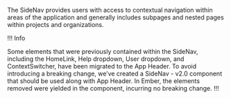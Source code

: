 The SideNav provides users with access to contextual navigation within areas of the application and generally includes subpages and nested pages within projects and organizations.

!!! Info

Some elements that were previously contained within the SideNav, including the HomeLink, Help dropdown, User dropdown, and ContextSwitcher, have been migrated to the App Header. To avoid introducing a breaking change, we’ve created a SideNav - v2.0 component that should be used along with App Header. In Ember, the elements removed were yielded in the component, incurring no breaking change.
!!!
